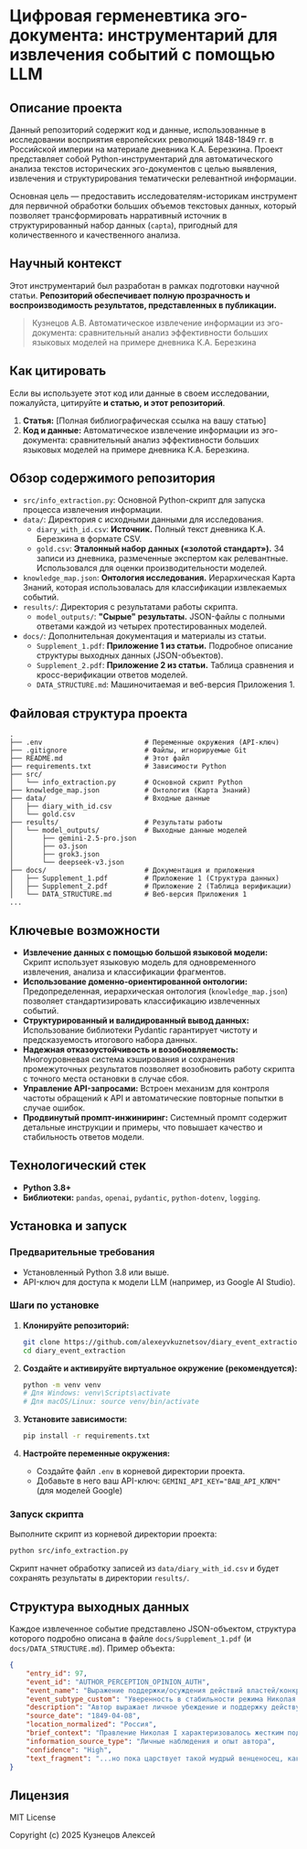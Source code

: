 # **Цифровая герменевтика эго-документа: инструментарий для извлечения событий с помощью LLM**

## Описание проекта

Данный репозиторий содержит код и данные, использованные в исследовании восприятия европейских революций 1848-1849 гг. в Российской империи на материале дневника К.А. Березкина. Проект представляет собой Python-инструментарий для автоматического анализа текстов исторических эго-документов с целью выявления, извлечения и структурирования тематически релевантной информации.

Основная цель — предоставить исследователям-историкам инструмент для первичной обработки больших объемов текстовых данных, который позволяет трансформировать нарративный источник в структурированный набор данных (`capta`), пригодный для количественного и качественного анализа.

## Научный контекст

Этот инструментарий был разработан в рамках подготовки научной статьи. **Репозиторий обеспечивает полную прозрачность и воспроизводимость результатов, представленных в публикации.**

> Кузнецов А.В. Автоматическое извлечение информации из эго-документа: сравнительный анализ эффективности больших языковых моделей на примере дневника К.А. Березкина

## Как цитировать

Если вы используете этот код или данные в своем исследовании, пожалуйста, цитируйте **и статью, и этот репозиторий**.

1.  **Статья:** [Полная библиографическая ссылка на вашу статью]
2.  **Код и данные:** Автоматическое извлечение информации из эго-документа: сравнительный анализ эффективности больших языковых моделей на примере дневника К.А. Березкина.

## Обзор содержимого репозитория

*   `src/info_extraction.py`: Основной Python-скрипт для запуска процесса извлечения информации.
*   `data/`: Директория с исходными данными для исследования.
    *   `diary_with_id.csv`: **Источник.** Полный текст дневника К.А. Березкина в формате CSV.
    *   `gold.csv`: **Эталонный набор данных («золотой стандарт»).** 34 записи из дневника, размеченные экспертом как релевантные. Использовался для оценки производительности моделей.
*   `knowledge_map.json`: **Онтология исследования.** Иерархическая Карта Знаний, которая использовалась для классификации извлекаемых событий.
*   `results/`: Директория с результатами работы скрипта.
    *   `model_outputs/`: **"Сырые" результаты.** JSON-файлы с полными ответами каждой из четырех протестированных моделей.
*   `docs/`: Дополнительная документация и материалы из статьи.
    *   `Supplement_1.pdf`: **Приложение 1 из статьи.** Подробное описание структуры выходных данных (JSON-объектов).
    *   `Supplement_2.pdf`: **Приложение 2 из статьи.** Таблица сравнения и кросс-верификации ответов моделей.
    *   `DATA_STRUCTURE.md`: Машиночитаемая и веб-версия Приложения 1.

## Файловая структура проекта

```
.
├── .env                         # Переменные окружения (API-ключ)
├── .gitignore                   # Файлы, игнорируемые Git
├── README.md                    # Этот файл
├── requirements.txt             # Зависимости Python
├── src/
│   └── info_extraction.py       # Основной скрипт Python
├── knowledge_map.json           # Онтология (Карта Знаний)
├── data/                        # Входные данные
│   ├── diary_with_id.csv
│   └── gold.csv
├── results/                     # Результаты работы
│   └── model_outputs/           # Выходные данные моделей
│       ├── gemini-2.5-pro.json
│       ├── o3.json
│       ├── grok3.json
│       └── deepseek-v3.json
├── docs/                        # Документация и приложения
│   ├── Supplement_1.pdf         # Приложение 1 (Структура данных)
│   ├── Supplement_2.pdf         # Приложение 2 (Таблица верификации)
│   └── DATA_STRUCTURE.md        # Веб-версия Приложения 1
...
```

## Ключевые возможности

*   **Извлечение данных с помощью большой языковой модели:** Скрипт использует языковую модель для одновременного извлечения, анализа и классификации фрагментов.
*   **Использование доменно-ориентированной онтологии:** Предопределенная, иерархическая онтология (`knowledge_map.json`) позволяет стандартизировать классификацию извлеченных событий.
*   **Структурированный и валидированный вывод данных:** Использование библиотеки Pydantic гарантирует чистоту и предсказуемость итогового набора данных.
*   **Надежная отказоустойчивость и возобновляемость:** Многоуровневая система кэширования и сохранения промежуточных результатов позволяет возобновить работу скрипта с точного места остановки в случае сбоя.
*   **Управление API-запросами:** Встроен механизм для контроля частоты обращений к API и автоматические повторные попытки в случае ошибок.
*   **Продвинутый промпт-инжиниринг:** Системный промпт содержит детальные инструкции и примеры, что повышает качество и стабильность ответов модели.

## Технологический стек

*   **Python 3.8+**
*   **Библиотеки:** `pandas`, `openai`, `pydantic`, `python-dotenv`, `logging`.

## Установка и запуск

### Предварительные требования

*   Установленный Python 3.8 или выше.
*   API-ключ для доступа к модели LLM (например, из Google AI Studio).

### Шаги по установке

1.  **Клонируйте репозиторий:**
    ```bash
    git clone https://github.com/alexeyvkuznetsov/diary_event_extraction.git
    cd diary_event_extraction
    ```

2.  **Создайте и активируйте виртуальное окружение (рекомендуется):**
    ```bash
    python -m venv venv
    # Для Windows: venv\Scripts\activate
    # Для macOS/Linux: source venv/bin/activate
    ```

3.  **Установите зависимости:**
    ```bash
    pip install -r requirements.txt
    ```

4.  **Настройте переменные окружения:**
    *   Создайте файл `.env` в корневой директории проекта.
    *   Добавьте в него ваш API-ключ: `GEMINI_API_KEY="ВАШ_API_КЛЮЧ"` (для моделей Google)

### Запуск скрипта

Выполните скрипт из корневой директории проекта:
```bash
python src/info_extraction.py
```
Скрипт начнет обработку записей из `data/diary_with_id.csv` и будет сохранять результаты в директории `results/`.

## Структура выходных данных

Каждое извлеченное событие представлено JSON-объектом, структура которого подробно описана в файле `docs/Supplement_1.pdf` (и `docs/DATA_STRUCTURE.md`). Пример объекта:

```json
{
    "entry_id": 97,
    "event_id": "AUTHOR_PERCEPTION_OPINION_AUTH",
    "event_name": "Выражение поддержки/осуждения действий властей/конкретных государств",
    "event_subtype_custom": "Уверенность в стабильности режима Николая I",
    "description": "Автор выражает личное убеждение и поддержку действующей власти, заявляя, что пока правит «мудрый венценосец» Николай I, революционный переворот в России невозможен.",
    "source_date": "1849-04-08",
    "location_normalized": "Россия",
    "brief_context": "Правление Николая I характеризовалось жестким подавлением любого инакомыслия...",
    "information_source_type": "Личные наблюдения и опыт автора",
    "confidence": "High",
    "text_fragment": "...но пока царствует такой мудрый венценосец, как Николай Первый, этого никогда не может случиться..."
}
```

## Лицензия

MIT License

Copyright (c) 2025 Кузнецов Алексей
